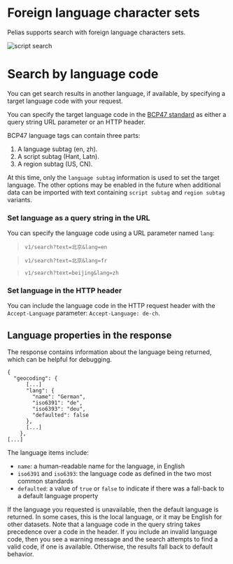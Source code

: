 # Foreign language character sets

Pelias supports search with foreign language characters sets.

![script search](/ek_search_language.png)

# Search by language code

You can get search results in another language, if available, by specifying a target language code with your request.

You can specify the target language code in the [BCP47 standard](http://www.rfc-editor.org/rfc/bcp/bcp47.txt) as either a query string URL parameter or an HTTP header.

BCP47 language tags can contain three parts:

   1. A language subtag (en, zh).
   2. A script subtag (Hant, Latn).
   3. A region subtag (US, CN).

At this time, only the `language subtag` information is used to set the target language. The other options may be enabled in the future when additional data can be imported with text containing `script subtag` and `region subtag` variants.

### Set language as a query string in the URL

You can specify the language code using a URL parameter named `lang`: 

> `v1/search?text=北京&lang=en`

> `v1/search?text=北京&lang=fr`

> `v1/search?text=beijing&lang=zh`

### Set language in the HTTP header

You can include the language code in the HTTP request header with the `Accept-Language` parameter: `Accept-Language: de-ch`.

## Language properties in the response

The response contains information about the language being returned, which can be helpful for debugging.  

```
{
  "geocoding": {
      [...]
      "lang": {
        "name": "German",
        "iso6391": "de",
        "iso6393": "deu",
        "defaulted": false
      },
      [...]
    },
[...]
```

The language items include:

- `name`: a human-readable name for the language, in English
- `iso6391` and `iso6393`: the language code as defined in the two most common standards
- `defaulted`: a value of `true` or `false` to indicate if there was a fall-back to a default language property

If the language you requested is unavailable, then the default language is returned. In some cases, this is the local language, or it may be English for other datasets. Note that a language code in the query string takes precedence over a code in the header. If you include an invalid language code, then you see a warning message and the search attempts to find a valid code, if one is available. Otherwise, the results fall back to default behavior.
